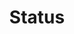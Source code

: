 ---
layout: pattern.njk
key: status-mobile_de
title: Status
parent: components-mobile_de
image: mobile/overview/status.webp
keywords: status, alert, warning, success, information
order: 175
---